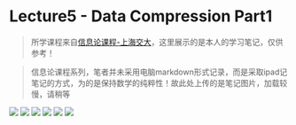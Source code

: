 # Lecture5 - Data Compression Part1
>所学课程来自[信息论课程-上海交大](https://www.bilibili.com/video/BV1kE411E7HX/?vd_source=8a3dd36862125e80dc439254ef65d959)，这里展示的是本人的学习笔记，仅供参考！

>信息论课程系列，笔者并未采用电脑markdown形式记录，而是采取ipad记笔记的方式，为的是保持数学的纯粹性！故此处上传的是笔记图片，加载较慢，请稍等

![](./pho/5-1.jpg)
![](./pho/5-2.jpg)
![](./pho/5-3.jpg)
![](./pho/5-4.jpg)
![](./pho/5-5.jpg)
![](./pho/5-6.jpg)
